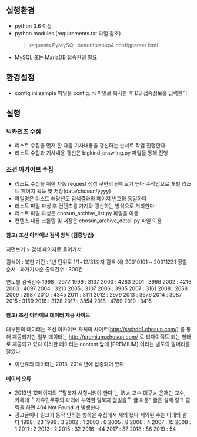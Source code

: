 ## 실행환경

- python 3.6 이상
- python modules (requirements.txt 파일 참조)
  > requests
  > PyMySQL
  > beautifulsoup4
  > configparser
  > lxml
- MySQL 또는 MariaDB 접속환경 필요

## 환경설졍
- config.ini.sample 파일을 config.ini 파일로 복사한 후 DB 접속정보를 입력한다


## 실행

### 빅카인즈 수집
 - 리스트 수집을 먼저 한 다음 기사내용을 갱신하는 순서로 작업 진행한다
 - 리스트 수집과 기사내용 갱신은 bigkind_crawling.py 파일을 통해 진행

### 조선 아카이브 수집
 - 리스트 수집을 위한 자동 request 생성 구현의 난이도가 높아 수작업으로 개별 리스트 페이지 획득 및 저장(data/chosun/yyyy)
 - 파일명은 리스트 해당년도 검색결과의 페이지 번호와 동일하다
 - 리스트 파일 파싱 후 컨텐츠를 가져와 갱신하는 방식으로 처리한다
 - 리스트 파일 파싱은 chosun_archive_list.py 파일을 이용
 - 컨텐츠 내용 크롤링 및 저장은 chosun_archive_detail.py 파일 이용


#### 참고) 조선 아카이브 검색 방식 (검증방법)

지면보기 > 검색 페이지로 들어가서

검색어 : 북한
기간 : 1년 단위로 1/1~12/31까지 검색  예) 20010101 ~ 20011231
정렬순서 : 과거기사순
출력건수 : 300건

연도별 검색건수
1998 : 2977     1999 : 3137
2000 : 4283     2001 : 3966     2002 : 4216     2003 : 4097     2004 : 3210
2005 : 3107     2006 : 3905     2007 : 3161     2008 : 2658     2009 : 2987
2010 : 4345     2011 : 3111     2012 : 2979     2013 : 3676     2014 : 3087
2015 : 3159     2016 : 3128     2017 : 3854     2018 : 4789     2019 : 3415


#### 참고) 조선 아카이브 데이터 제공 사이트
대부분의 데이터는 조선 아카이브 자체의 사이트(http://srchdb1.chosun.com/) 를 통해 제공되지만
일부 데이터는 http://premium.chosun.com/ 로 리다이렉트 되는 형태로 제공되고 있다
이러한 데이터는 content 앞에 [PREMIUM] 이라는 별도의 말머리를 달았다
* 이런류의 데이터는 2013, 2014 년에 집중되어 있다

#### 데이터 오류
- 2013년 12페이지의 "'탈북자 사형시켜야 한다'는 法大 교수 대구大 윤재만 교수, 카톡에 ＂자유민주주의 파괴에 부역한 탈북자 엄벌을＂ 글 파문"
글은 실제 링크 클릭을 하면 404 Not Found 가 발생한다
- 광고글이나 링크가 동작 안하는 항목은 수집에서 제외 됐다 제외된 수는 아래와 같다
1998 : 23
1999 : 3
2002 : 1
2003 : 6
2005 : 8
2006 : 4
2007 : 15
2008 : 1
2011 : 2
2013 : 2
2015 : 32
2016 : 44
2017 : 37
2018 : 56
2019 : 54
